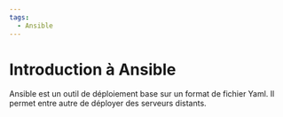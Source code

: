 ```yaml
---
tags:
  - Ansible
---
```


# Introduction à Ansible

Ansible est un outil de déploiement base sur un format de fichier Yaml. Il permet entre autre de déployer des serveurs distants.